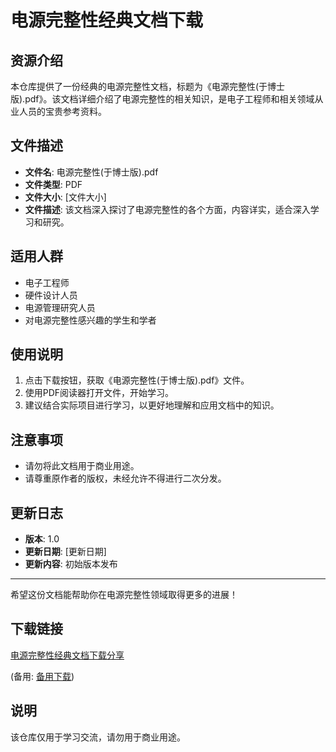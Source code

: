 # 电源完整性经典文档下载

## 资源介绍

本仓库提供了一份经典的电源完整性文档，标题为《电源完整性(于博士版).pdf》。该文档详细介绍了电源完整性的相关知识，是电子工程师和相关领域从业人员的宝贵参考资料。

## 文件描述

- **文件名**: 电源完整性(于博士版).pdf
- **文件类型**: PDF
- **文件大小**: [文件大小]
- **文件描述**: 该文档深入探讨了电源完整性的各个方面，内容详实，适合深入学习和研究。

## 适用人群

- 电子工程师
- 硬件设计人员
- 电源管理研究人员
- 对电源完整性感兴趣的学生和学者

## 使用说明

1. 点击下载按钮，获取《电源完整性(于博士版).pdf》文件。
2. 使用PDF阅读器打开文件，开始学习。
3. 建议结合实际项目进行学习，以更好地理解和应用文档中的知识。

## 注意事项

- 请勿将此文档用于商业用途。
- 请尊重原作者的版权，未经允许不得进行二次分发。

## 更新日志

- **版本**: 1.0
- **更新日期**: [更新日期]
- **更新内容**: 初始版本发布

---

希望这份文档能帮助你在电源完整性领域取得更多的进展！

## 下载链接
[电源完整性经典文档下载分享](https://pan.quark.cn/s/25d978246328) 

(备用: [备用下载](https://pan.baidu.com/s/1wiatf8Qg7WTe-K74BZIdew?pwd=1234))

## 说明

该仓库仅用于学习交流，请勿用于商业用途。
